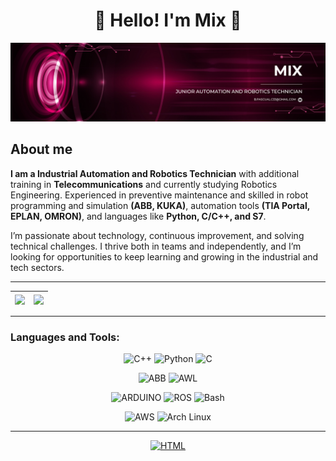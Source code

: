 <h1 align="center">👋 Hello! I'm Mix 🐉 </h1>

![Header](https://github.com/Mix-33/Mix33/blob/main/assets/logo2.png)


## About me
**I am a Industrial Automation and Robotics Technician** with additional training in **Telecommunications** and currently studying Robotics Engineering. Experienced in preventive maintenance and skilled in robot programming and simulation **(ABB, KUKA)**, automation tools **(TIA Portal, EPLAN, OMRON)**, and languages like **Python, C/C++, and S7**.

I’m passionate about technology, continuous improvement, and solving technical challenges. I thrive both in teams and independently, and I’m looking for opportunities to keep learning and growing in the industrial and tech sectors.


___

<!-- ![Anurag's GitHub stats](https://github-readme-stats.vercel.app/api?username=Mixlorian&show_icons=true&include_all_commits=true&theme=ocean_dark&hide_border=true)
[![Top Langs](https://github-readme-stats.vercel.app/api/top-langs/?username=Mixlorian&theme=ocean_dark&layout=compact&hide_border=true)](https://github.com/Mixlorian/github-readme-stats)
-->
<div align="center">
  
| <a href="https://github.com/Mixlorian/github-readme-stats"><img align="center" src="https://github-readme-stats.vercel.app/api?username=Mixlorian&show_icons=true&include_all_commits=true&theme=ocean_dark&hide_border=true" /></a> | <a href="https://github.com/Mixlorian/github-readme-stats"><img align="center" src="https://github-readme-stats.vercel.app/api/top-langs/?username=Mixlorian&theme=ocean_dark&layout=compact&hide_border=true" /></a> |
| ------------- | ------------- |

</div>

---

### **Languages and Tools:**
<div align="center">

![C++](https://img.shields.io/badge/-C++-070404?style=for-the-badge&logo=c%2B%2B&logoColor=%2300599C&logoSize=auto)
![Python](https://img.shields.io/badge/-Python-070404?style=for-the-badge&logo=python&logoColor=%233776AB&logoSize=auto)
![C](https://img.shields.io/badge/-C-070404?style=for-the-badge&logo=c&logoColor=%23A8B9CC&logoSize=auto)

![ABB](https://img.shields.io/badge/-RAPID-070404?style=for-the-badge&logo=abb&logoColor=%23FF000F&logoSize=auto)
![AWL](https://img.shields.io/badge/-awl-070404?style=for-the-badge&logo=siemens&logoColor=%23009999&logoSize=auto)

![ARDUINO](https://img.shields.io/badge/-ARDUINO-070404?style=for-the-badge&logo=arduino&logoColor=%2300878F&logoSize=auto)
![ROS](https://img.shields.io/badge/-ROS-070404?style=for-the-badge&logo=ros)
![Bash](https://img.shields.io/badge/-Bash-070404?style=for-the-badge&logo=gnu-bash&logoColor=%234EAA25&logoSize=auto)

![AWS](https://img.shields.io/badge/-AWS-070404?style=for-the-badge&logo=amazon-aws)
![Arch Linux](https://img.shields.io/badge/-Arch_Linux-070404?style=for-the-badge&logo=arch-linux)



---

[![HTML](https://img.shields.io/badge/-LINKEDIN-070404?style=for-the-badge&logoSize=auto)](https://www.linkedin.com/in/borja-pascual)

</div>



